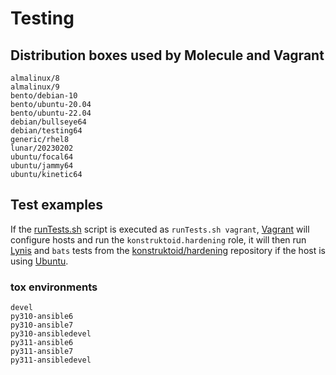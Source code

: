# Testing

## Distribution boxes used by Molecule and Vagrant

```console
almalinux/8
almalinux/9
bento/debian-10
bento/ubuntu-20.04
bento/ubuntu-22.04
debian/bullseye64
debian/testing64
generic/rhel8
lunar/20230202
ubuntu/focal64
ubuntu/jammy64
ubuntu/kinetic64
```

## Test examples


If the [runTests.sh](runTests.sh) script is executed as `runTests.sh vagrant`,
[Vagrant](https://www.vagrantup.com/ "Vagrant") will configure hosts and run the
`konstruktoid.hardening` role, it will then run
[Lynis](https://github.com/CISOfy/lynis/ "Lynis") and `bats` tests from the
[konstruktoid/hardening](https://github.com/konstruktoid/hardening "konstruktoid/hardening")
repository if the host is using [Ubuntu](https://ubuntu.com/ "Ubuntu").

### tox environments

```console
devel
py310-ansible6
py310-ansible7
py310-ansibledevel
py311-ansible6
py311-ansible7
py311-ansibledevel
```

